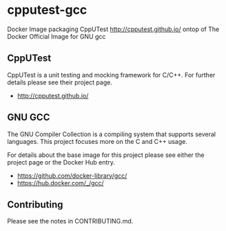 # cpputest-gcc
Docker Image packaging CppUTest http://cpputest.github.io/ ontop of The Docker
Official Image for GNU gcc

## CppUTest

CppUTest is a unit testing and mocking framework for C/C++.  For further
details please see their project page.
* http://cpputest.github.io/

## GNU GCC

The GNU Compiler Collection is a compiling system that supports several
languages.  This project focuses more on the C and C++ usage.

For details about the base image for this project please see either the
project page or the Docker Hub entry.
* https://github.com/docker-library/gcc/
* https://hub.docker.com/_/gcc/

## Contributing

Please see the notes in CONTRIBUTING.md.

